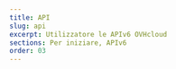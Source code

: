 ```yaml
---
title: API
slug: api
excerpt: Utilizzatore le APIv6 OVHcloud
sections: Per iniziare, APIv6
order: 03
---
```

